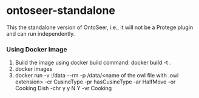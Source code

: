 # ontoseer-standalone
This the standalone version of OntoSeer, i.e., it will not be a Protege plugin and can run independently.
### Using Docker Image
1. Build the image using docker build command: docker build -t <name of the docker image to be created> .
2. docker images
3. docker run -v <path to the folder that contains the owl file>:/data --rm <name of the docker image to be created> -p /data/<name of the owl file with .owl extension> -cr CusineType -pr hasCusineType -ar HalfMove -or Cooking Dish -chr y y N Y -vr Cooking
